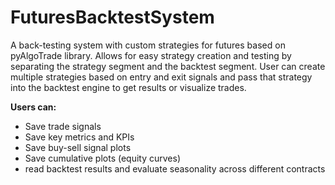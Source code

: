 # FuturesBacktestSystem
A back-testing system with custom strategies for futures based on pyAlgoTrade library.
Allows for easy strategy creation and testing by separating the strategy segment and the backtest segment. User can create multiple strategies based on entry and exit signals and pass that strategy into the backtest engine to get results or visualize trades.

**Users can:**

* Save trade signals
* Save key metrics and KPIs
* Save buy-sell signal plots
* Save cumulative plots (equity curves)
* read backtest results and evaluate seasonality across different contracts
